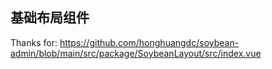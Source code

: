 ## 基础布局组件

Thanks for: https://github.com/honghuangdc/soybean-admin/blob/main/src/package/SoybeanLayout/src/index.vue
